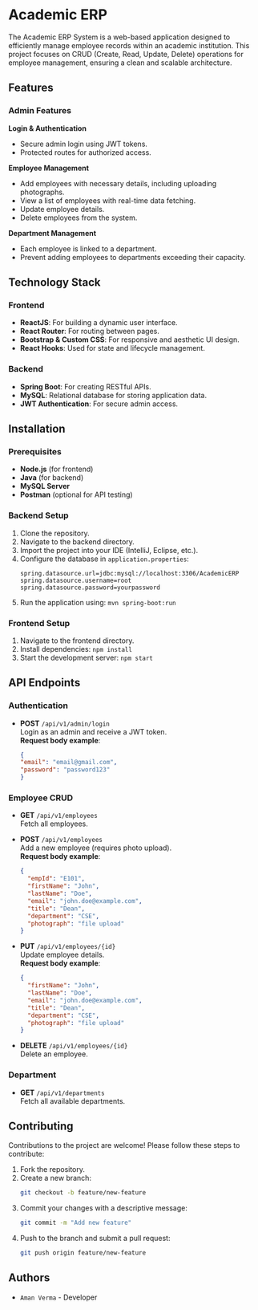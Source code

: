 # Academic ERP

The Academic ERP System is a web-based application designed to efficiently manage employee records within an academic institution. This project focuses on CRUD (Create, Read, Update, Delete) operations for employee management, ensuring a clean and scalable architecture.

## Features

### Admin Features

**Login & Authentication**  
- Secure admin login using JWT tokens.  
- Protected routes for authorized access.  

**Employee Management**  
- Add employees with necessary details, including uploading photographs.  
- View a list of employees with real-time data fetching.  
- Update employee details.  
- Delete employees from the system.  

**Department Management**  
- Each employee is linked to a department.  
- Prevent adding employees to departments exceeding their capacity.  

## Technology Stack

### Frontend
- **ReactJS**: For building a dynamic user interface.  
- **React Router**: For routing between pages.  
- **Bootstrap & Custom CSS**: For responsive and aesthetic UI design.  
- **React Hooks**: Used for state and lifecycle management.  

### Backend
- **Spring Boot**: For creating RESTful APIs.  
- **MySQL**: Relational database for storing application data.  
- **JWT Authentication**: For secure admin access.  

## Installation

### Prerequisites

- **Node.js** (for frontend)
- **Java** (for backend)
- **MySQL Server**
- **Postman** (optional for API testing)

### Backend Setup

1. Clone the repository.
2. Navigate to the backend directory.
3. Import the project into your IDE (IntelliJ, Eclipse, etc.).
4. Configure the database in `application.properties`:
   ```properties
   spring.datasource.url=jdbc:mysql://localhost:3306/AcademicERP
   spring.datasource.username=root
   spring.datasource.password=yourpassword
   ```
5. Run the application using: `mvn spring-boot:run`

### Frontend Setup

1. Navigate to the frontend directory.
2. Install dependencies: `npm install`
3. Start the development server: `npm start`

## API Endpoints

### Authentication

*   **POST** `/api/v1/admin/login`  
    Login as an admin and receive a JWT token.  
    **Request body example**:
    ```json
    {
    "email": "email@gmail.com",
    "password": "password123"
    }
    ```

### Employee CRUD

*   **GET** `/api/v1/employees`  
    Fetch all employees.
    
*   **POST** `/api/v1/employees`  
    Add a new employee (requires photo upload).  
    **Request body example**:
    ```json
    {
      "empId": "E101",
      "firstName": "John",
      "lastName": "Doe",
      "email": "john.doe@example.com",
      "title": "Dean",
      "department": "CSE",
      "photograph": "file upload"
    }
    ```
    
*   **PUT** `/api/v1/employees/{id}`  
    Update employee details.  
    **Request body example**:
    ```json
    {
      "firstName": "John",
      "lastName": "Doe",
      "email": "john.doe@example.com",
      "title": "Dean",
      "department": "CSE",
      "photograph": "file upload"
    }
    ```
    
*   **DELETE** `/api/v1/employees/{id}`  
    Delete an employee.
    

### Department

*   **GET** `/api/v1/departments`  
    Fetch all available departments.

## Contributing

Contributions to the project are welcome! Please follow these steps to contribute:
1. Fork the repository.
2. Create a new branch:  
   ```bash
   git checkout -b feature/new-feature
   ```
3. Commit your changes with a descriptive message:
   ```bash
   git commit -m "Add new feature"
   ```
4. Push to the branch and submit a pull request:
   ```bash
   git push origin feature/new-feature
   ```

## Authors

- `Aman Verma` - Developer
